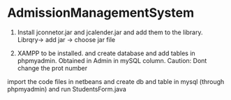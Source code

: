 # AdmissionManagementSystem
1) Install jconnetor.jar and jcalender.jar and add them to the library.
Librqry-> add jar -> choose jar file

2) XAMPP to be installed. and create database and add tables in phpmyadmin. Obtained in Admin in mySQL column. 
Caution: Dont change the prot number

import the code files in netbeans and create db and table in mysql (through phpmyadmin)
and run StudentsForm.java
